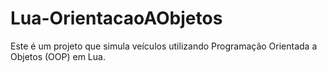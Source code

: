 # Lua-OrientacaoAObjetos
Este é um projeto que simula veículos utilizando Programação Orientada a Objetos (OOP) em Lua.
